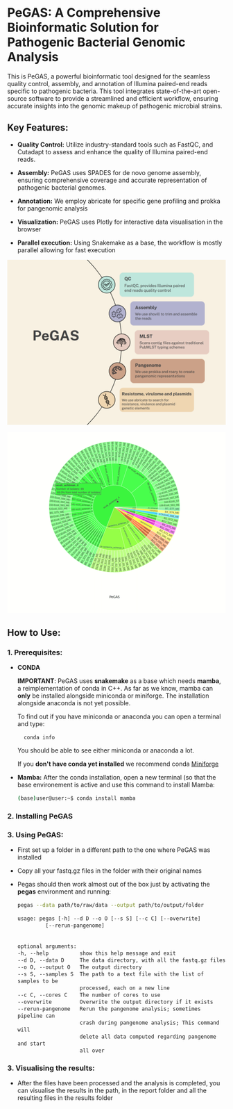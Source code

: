 

# PeGAS: A Comprehensive Bioinformatic Solution for Pathogenic Bacterial Genomic Analysis

This is PeGAS, a powerful bioinformatic tool designed for the seamless quality control, assembly, and annotation of Illumina paired-end reads specific to pathogenic bacteria. This tool integrates state-of-the-art open-source software to provide a streamlined and efficient workflow, ensuring accurate insights into the genomic makeup of pathogenic microbial strains.

## Key Features:

- **Quality Control:** Utilize industry-standard tools such as FastQC, and Cutadapt to assess and enhance the quality of Illumina paired-end reads.

- **Assembly:** PeGAS uses SPADES for de novo genome assembly, ensuring comprehensive coverage and accurate representation of pathogenic bacterial genomes.

- **Annotation:** We employ abricate for specific gene profiling and prokka for pangenomic analysis

- **Visualization:** PeGAS uses Plotly for interactive data visualisation in the browser
- **Parallel execution:** Using Snakemake as a base, the workflow is mostly parallel allowing for fast execution

![Alt text](Features.png)

![Alt text](SunburstDemo1.gif)



## How to Use:


### 1. Prerequisites:

- **CONDA**

	**IMPORTANT**: PeGAS uses **snakemake** as a base which needs **mamba**, a reimplementation of conda in C++. As far as we know, mamba can **only** be installed alongside miniconda or miniforge. The installation alongside anaconda is not yet possible.

	To find out if you have miniconda or anaconda you can open a terminal and type:

		conda info

	You should be able to see either miniconda or anaconda a lot.

	If you **don't have conda yet installed** we recommend conda [Miniforge](https://github.com/conda-forge/miniforge?tab=readme-ov-file)

- **Mamba:** After the conda installation, open a new terminal (so that the base environement is active and use this command to install Mamba:
	```bash
	(base)user@user:~$ conda install mamba
	```

### 2. Installing PeGAS



### 3.  Using PeGAS:

- First set up a folder in a different path to the one where PeGAS was installed
- Copy all your fastq.gz files in the folder with their original names

- Pegas should then work almost out of the box just by activating the **pegas** environment and running:

	```bash
	pegas --data path/to/raw/data --output path/to/output/folder
	```

	```text
	usage: pegas [-h] --d D --o O [--s S] [--c C] [--overwrite]
             [--rerun-pangenome]

	
	optional arguments:
	-h, --help          show this help message and exit
	--d D, --data D     The data directory, with all the fastq.gz files
	--o O, --output O   The output directory
	--s S, --samples S  The path to a text file with the list of samples to be
						processed, each on a new line
	--c C, --cores C    The number of cores to use
	--overwrite         Overwrite the output directory if it exists
	--rerun-pangenome   Rerun the pangenome analysis; sometimes pipeline can
						crash during pangenome analysis; This command will
						delete all data computed regarding pangenome and start
						all over
	```
### 3.  Visualising the results:
- After the files have been processed and the analysis is completed, you can visualise the results in the path, in the report folder and all the resulting files in the results folder

